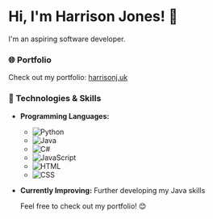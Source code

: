 # Hi, I'm Harrison Jones! 👋

I'm an aspiring software developer.

### 🌐 Portfolio

Check out my portfolio: [harrisonj.uk](https://www.harrisonj.uk)

### 🚀 Technologies & Skills

- **Programming Languages:**
  - ![Python](https://img.shields.io/badge/Python-3776AB?style=for-the-badge&logo=python&logoColor=white)
  - ![Java](https://img.shields.io/badge/Java-007396?style=for-the-badge&logo=java&logoColor=white)
  - ![C#](https://img.shields.io/badge/C%23-239120?style=for-the-badge&logo=csharp&logoColor=white)
  - ![JavaScript](https://img.shields.io/badge/JavaScript-F7DF1E?style=for-the-badge&logo=javascript&logoColor=black)
  - ![HTML](https://img.shields.io/badge/HTML5-E34F26?style=for-the-badge&logo=html5&logoColor=white)
  - ![CSS](https://img.shields.io/badge/CSS3-1572B6?style=for-the-badge&logo=css3&logoColor=white)
- **Currently Improving:** Further developing my Java skills

  Feel free to check out my portfolio! 😊

